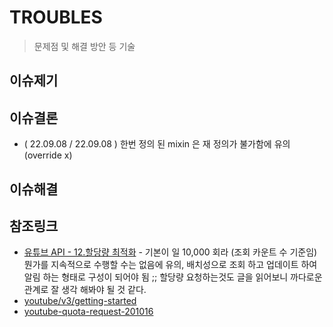 # TROUBLES

> 문제점 및 해결 방안 등 기술

## 이슈제기

## 이슈결론

- ( 22.09.08 / 22.09.08 ) 한번 정의 된 mixin 은 재 정의가 불가함에 유의(override x)

## 이슈해결

## 참조링크

- [유튜브 API - 12.할당량 최적화](https://brunch.co.kr/@joypinkgom/99) - 기본이 일 10,000 회라 (조회 카운트 수 기준임) 뭔가를 지속적으로 수행할 수는 없음에 유의, 배치성으로 조회 하고 업데이트 하여 알림 하는 형태로 구성이 되어야 됨 ;; 할당량 요청하는것도 글을 읽어보니 까다로운 관계로 잘 생각 해봐야 될 것 같다.
- [youtube/v3/getting-started](https://developers.google.com/youtube/v3/getting-started?hl=ko)
- [youtube-quota-request-201016](https://www.labnol.org/youtube-quota-request-201016)